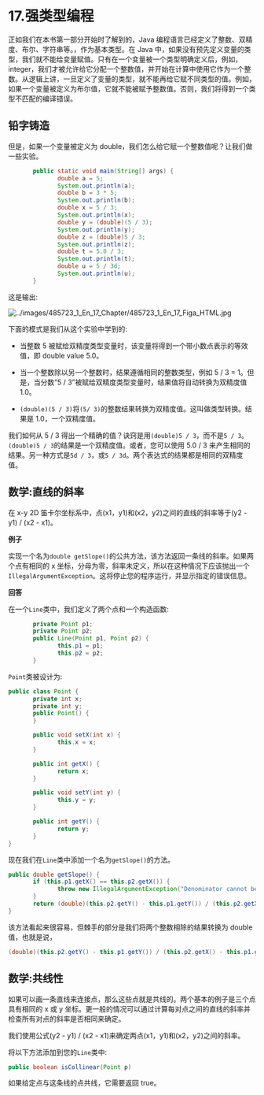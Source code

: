 # 17.强类型编程

正如我们在本书第一部分开始时了解到的，Java 编程语言已经定义了整数、双精度、布尔、字符串等。，作为基本类型。在 Java 中，如果没有预先定义变量的类型，我们就不能给变量赋值。只有在一个变量被一个类型明确定义后，例如，integer，我们才被允许给它分配一个整数值，并开始在计算中使用它作为一个整数。从逻辑上讲，一旦定义了变量的类型，就不能再给它赋不同类型的值。例如，如果一个变量被定义为布尔值，它就不能被赋予整数值。否则，我们将得到一个类型不匹配的编译错误。

## 铅字铸造

但是，如果一个变量被定义为 double，我们怎么给它赋一个整数值呢？让我们做一些实验。

```java
       public static void main(String[] args) {
              double a = 5;
              System.out.println(a);
              double b = 3 * 5;
              System.out.println(b);
              double x = 5 / 3;
              System.out.println(x);
              double y = (double)(5 / 3);
              System.out.println(y);
              double z = (double)5 / 3;
              System.out.println(z);
              double t = 5.0 / 3;
              System.out.println(t);
              double u = 5 / 3d;
              System.out.println(u);
       }

```

这是输出:

![../images/485723_1_En_17_Chapter/485723_1_En_17_Figa_HTML.jpg](../images/485723_1_En_17_Chapter/485723_1_En_17_Figa_HTML.jpg)

下面的模式是我们从这个实验中学到的:

*   当整数 5 被赋给双精度类型变量时，该变量将得到一个带小数点表示的等效值，即 double value 5.0。

*   当一个整数除以另一个整数时，结果遵循相同的整数类型，例如 5 / 3 = 1。但是，当分数“5 / 3”被赋给双精度类型变量时，结果值将自动转换为双精度值 1.0。

*   `(double)(5 / 3)`将`(5/ 3)`的整数结果转换为双精度值。这叫做类型转换。结果是 1.0，一个双精度值。

我们如何从 5 / 3 得出一个精确的值？诀窍是用`(double)5 / 3`，而不是`5 / 3`。`(double)5 / 3`的结果是一个双精度值。或者，您可以使用 5.0 / 3 来产生相同的结果。另一种方式是`5d / 3`，或`5 / 3d`。两个表达式的结果都是相同的双精度值。

## 数学:直线的斜率

在 x-y 2D 笛卡尔坐标系中，点(x1，y1)和(x2，y2)之间的直线的斜率等于(y2 - y1) / (x2 - x1)。

**例子**

实现一个名为`double getSlope()`的公共方法，该方法返回一条线的斜率。如果两个点有相同的 x 坐标，分母为零，斜率未定义，所以在这种情况下应该抛出一个`IllegalArgumentException`。这将停止您的程序运行，并显示指定的错误信息。

**回答**

在一个`Line`类中，我们定义了两个点和一个构造函数:

```java
       private Point p1;
       private Point p2;
       public Line(Point p1, Point p2) {
              this.p1 = p1;
              this.p2 = p2;
       }

```

`Point`类被设计为:

```java
public class Point {
       private int x;
       private int y;
       public Point() {
       }

       public void setX(int x) {
              this.x = x;
       }

       public int getX() {
              return x;
       }

       public void setY(int y) {
              this.y = y;
       }

       public int getY() {
              return y;
       }
}

```

现在我们在`Line`类中添加一个名为`getSlope()`的方法。

```java
public double getSlope() {
       if (this.p1.getX() == this.p2.getX()) {
              throw new IllegalArgumentException("Denominator cannot be 0");
       }
       return (double)(this.p2.getY() - this.p1.getY()) / (this.p2.getX() - this.p1.getX());
}

```

该方法看起来很容易，但棘手的部分是我们将两个整数相除的结果转换为 double 值，也就是说，

```java
(double)(this.p2.getY() - this.p1.getY()) / (this.p2.getX() - this.p1.getX())

```

## 数学:共线性

如果可以画一条直线来连接点，那么这些点就是共线的。两个基本的例子是三个点具有相同的 x 或 y 坐标。更一般的情况可以通过计算每对点之间的直线的斜率并检查所有对点的斜率是否相同来确定。

我们使用公式(y2 - y1) / (x2 - x1)来确定两点(x1，y1)和(x2，y2)之间的斜率。

将以下方法添加到您的`Line`类中:

```java
public boolean isCollinear(Point p)

```

如果给定点与这条线的点共线，它需要返回 true。